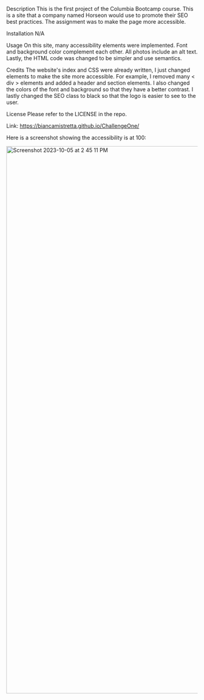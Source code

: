 Description
This is the first project of the Columbia Bootcamp course. This is a site that a company named Horseon would use to promote their SEO best practices. The assignment was to make the page more accessible. 

Installation
N/A

Usage
On this site, many accessibility elements were implemented. Font and background color complement each other. All photos include an alt text. Lastly, the HTML code was changed to be simpler and use semantics. 

Credits
The website's index and CSS were already written, I just changed elements to make the site more accessible. For example, I removed many < div > elements and added a header and section elements. I also changed the colors of the font and background so that they have a better contrast. I lastly changed the SEO class to black so that the logo is easier to see to the user.

License
Please refer to the LICENSE in the repo.

Link: https://biancamistretta.github.io/ChallengeOne/

Here is a screenshot showing the accessibility is at 100:

<img width="1440" alt="Screenshot 2023-10-05 at 2 45 11 PM" src="https://github.com/biancamistretta/ChallengeOne/assets/142269375/b9462fb7-6a12-47c7-a5a0-eb54107a199c">

